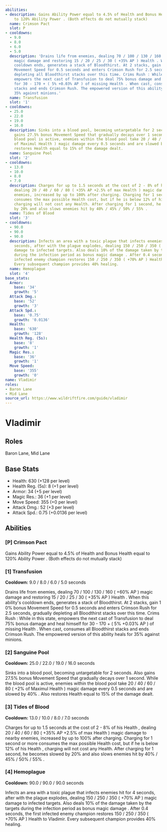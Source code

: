 ```yaml
---
abilities:
- description: Gains Ability Power equal to 4.5% of Health and Bonus Health equal
    to 120% Ability Power . (Both effects do not mutually stack)
  name: Crimson Pact
  slot: P
- cooldowns:
  - 9.0
  - 8.0
  - 6.0
  - 5.0
  description: 'Drains life from enemies, dealing 70 / 100 / 130 / 160 ( +60% AP )
    magic damage and restoring 15 / 20 / 25 / 30 ( +35% AP ) Health . When this ability''s
    cooldown ends, generates a stack of Bloodthirst. At 2 stacks, gain 1 0% bonus
    Movement Speed for 0.5 seconds and enters Crimson Rush for 2.5 seconds, gradually
    depleting all Bloodthirst stacks over this time. Crims Rush : While in this state,
    empowers the next cast of Transfusion to deal 75% bonus damage and heal himself
    for 30 - 170 + ( 5% +0.03% AP ) of missing Health . When cast, consumes all Bloodthirst
    stacks and ends Crimson Rush. The empowered version of this ability heals for
    35% against minions.'
  name: Transfusion
  slot: '1'
- cooldowns:
  - 25.0
  - 22.0
  - 19.0
  - 16.0
  description: Sinks into a blood pool, becoming untargetable for 2 seconds. Also
    gains 27.5% bonus Movement Speed that gradually decays over 1 second. While the
    blood pool is active, enemies within the blood pool take 20 / 40 / 60 / 80 ( +2%
    of Maximul Health ) magic damage every 0.5 seconds and are slowed by 40% . Also
    restores Health equal to 15% of the damage dealt.
  name: Sanguine Pool
  slot: '2'
- cooldowns:
  - 13.0
  - 10.0
  - 8.0
  - 7.0
  description: Charges for up to 1.5 seconds at the cost of 2 - 8% of his Health ,
    dealing 20 / 40 / 60 / 80 ( +35% AP +2.5% of max Health ) magic damage to nearby
    enemies, increased by up to 100% after charging. Charging for 1 second or more
    consumes the max possible Health cost, but if he is below 12% of his Health ,
    charging will not cost any Health. After charging for 1 second, he becomes slowed
    by 20% and also slows enemies hit by 40% / 45% / 50% / 55% .
  name: Tides of Blood
  slot: '3'
- cooldowns:
  - 90.0
  - 90.0
  - 90.0
  description: Infects an area with a toxic plague that infects enemies hit for 4
    seconds, after with the plague explodes, dealing 150 / 250 / 350 ( +70% AP ) magic
    damage to infected targets. Also deals 10% of the damage taken by the targets
    during the infection period as bonus magic damage . After 0.4 seconds, the first
    infected enemy champion restores 150 / 250 / 350 ( +70% AP ) Health to Vladimir.
    Every subsequent champion provides 40% healing.
  name: Hemoplague
  slot: '4'
base_stats:
  Armor:
    base: '34'
    growth: '5'
  Attack Dmg.:
    base: '52'
    growth: '3'
  Attack Spd.:
    base: '0.75'
    growth: '0.0136'
  Health:
    base: '630'
    growth: '128'
  Health Reg. (5s):
    base: '8'
    growth: '1'
  Magic Res.:
    base: '36'
    growth: '1'
  Move Speed:
    base: '355'
    growth: '0'
name: Vladimir
roles:
- Baron Lane
- Mid Lane
source_url: https://www.wildriftfire.com/guide/vladimir
---
```


# Vladimir

## Roles

Baron Lane, Mid Lane

## Base Stats

- Health: 630 (+128 per level)
- Health Reg. (5s): 8 (+1 per level)
- Armor: 34 (+5 per level)
- Magic Res.: 36 (+1 per level)
- Move Speed: 355 (+0 per level)
- Attack Dmg.: 52 (+3 per level)
- Attack Spd.: 0.75 (+0.0136 per level)

## Abilities

### [P] Crimson Pact

Gains Ability Power equal to 4.5% of Health and Bonus Health equal to 120% Ability Power . (Both effects do not mutually stack)

### [1] Transfusion

**Cooldown:** 9.0 / 8.0 / 6.0 / 5.0 seconds

Drains life from enemies, dealing 70 / 100 / 130 / 160 ( +60% AP ) magic damage and restoring 15 / 20 / 25 / 30 ( +35% AP ) Health . When this ability's cooldown ends, generates a stack of Bloodthirst. At 2 stacks, gain 1 0% bonus Movement Speed for 0.5 seconds and enters Crimson Rush for 2.5 seconds, gradually depleting all Bloodthirst stacks over this time. Crims Rush : While in this state, empowers the next cast of Transfusion to deal 75% bonus damage and heal himself for 30 - 170 + ( 5% +0.03% AP ) of missing Health . When cast, consumes all Bloodthirst stacks and ends Crimson Rush. The empowered version of this ability heals for 35% against minions.

### [2] Sanguine Pool

**Cooldown:** 25.0 / 22.0 / 19.0 / 16.0 seconds

Sinks into a blood pool, becoming untargetable for 2 seconds. Also gains 27.5% bonus Movement Speed that gradually decays over 1 second. While the blood pool is active, enemies within the blood pool take 20 / 40 / 60 / 80 ( +2% of Maximul Health ) magic damage every 0.5 seconds and are slowed by 40% . Also restores Health equal to 15% of the damage dealt.

### [3] Tides of Blood

**Cooldown:** 13.0 / 10.0 / 8.0 / 7.0 seconds

Charges for up to 1.5 seconds at the cost of 2 - 8% of his Health , dealing 20 / 40 / 60 / 80 ( +35% AP +2.5% of max Health ) magic damage to nearby enemies, increased by up to 100% after charging. Charging for 1 second or more consumes the max possible Health cost, but if he is below 12% of his Health , charging will not cost any Health. After charging for 1 second, he becomes slowed by 20% and also slows enemies hit by 40% / 45% / 50% / 55% .

### [4] Hemoplague

**Cooldown:** 90.0 / 90.0 / 90.0 seconds

Infects an area with a toxic plague that infects enemies hit for 4 seconds, after with the plague explodes, dealing 150 / 250 / 350 ( +70% AP ) magic damage to infected targets. Also deals 10% of the damage taken by the targets during the infection period as bonus magic damage . After 0.4 seconds, the first infected enemy champion restores 150 / 250 / 350 ( +70% AP ) Health to Vladimir. Every subsequent champion provides 40% healing.

